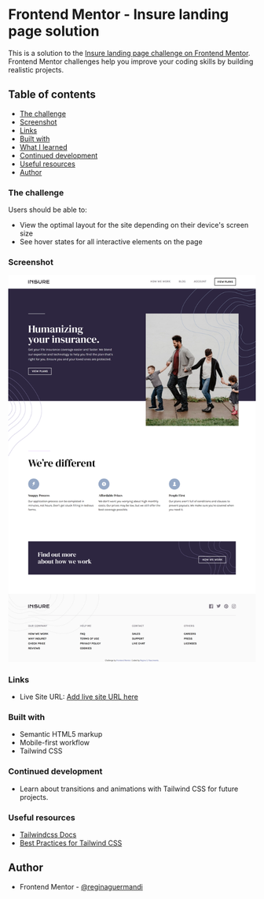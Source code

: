 # Frontend Mentor - Insure landing page solution

This is a solution to the [Insure landing page challenge on Frontend Mentor](https://www.frontendmentor.io/challenges/insure-landing-page-uTU68JV8). Frontend Mentor challenges help you improve your coding skills by building realistic projects. 

## Table of contents

  - [The challenge](#the-challenge)
  - [Screenshot](#screenshot)
  - [Links](#links)
  - [Built with](#built-with)
  - [What I learned](#what-i-learned)
  - [Continued development](#continued-development)
  - [Useful resources](#useful-resources)
- [Author](#author)

### The challenge

Users should be able to:

- View the optimal layout for the site depending on their device's screen size
- See hover states for all interactive elements on the page

### Screenshot

![](./images/desktop.png)

### Links

- Live Site URL: [Add live site URL here](https://insure-project-landingpage.netlify.app/)

### Built with

- Semantic HTML5 markup
- Mobile-first workflow
- Tailwind CSS

### Continued development

- Learn about transitions and animations with Tailwind CSS for future projects.

### Useful resources

- [Tailwindcss Docs](https://tailwindcss.com/docs) 
- [Best Practices for Tailwind CSS](https://dev.to/olacampuspune/best-practices-for-tailwind-css-4p0n)

## Author

- Frontend Mentor - [@reginaguermandi](https://www.frontendmentor.io/profile/reginaguermandi)
